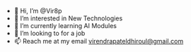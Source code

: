 - 👋 Hi, I’m @Vir8p
- 👀 I’m interested in New Technologies
- 🌱 I’m currently learning AI Modules
- 💞️ I’m looking to for a job 
- 📫 Reach me at my email  virendrapateldhiroul@gmail.com

<!---
Vir8p/Vir8p is a ✨ special ✨ repository because its `README.md` (this file) appears on your GitHub profile.
You can click the Preview link to take a look at your changes.
--->
